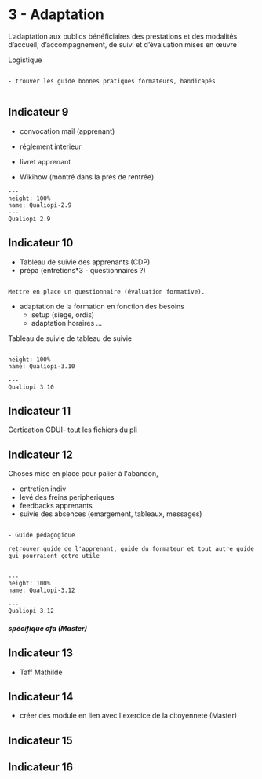 # 3 - Adaptation

<p class="p-emphase"> L’adaptation aux publics bénéficiaires des prestations et des modalités d’accueil, d’accompagnement, de suivi et d’évaluation mises en œuvre </p>

Logistique

```{note}

- trouver les guide bonnes pratiques formateurs, handicapés


```


## Indicateur 9

- convocation mail (apprenant)
- réglement interieur
- livret apprenant

- Wikihow (montré dans la prés de rentrée)


```{figure} ../../../../../_static/Indicateurs-qualiopi-mindmap/2.9.png
---
height: 100%
name: Qualiopi-2.9
---
Qualiopi 2.9
```


## Indicateur 10

- Tableau de suivie des apprenants (CDP)
- prépa (entretiens*3 - questionnaires ?)

```{note}

Mettre en place un questionnaire (évaluation formative).

```

- adaptation de la formation en fonction des besoins
    - setup (siege, ordis)
    - adaptation horaires ...

Tableau de suivie de tableau de suivie

```{figure} ../../../../../_static/Indicateurs-qualiopi-mindmap/3.10.png
---
height: 100%
name: Qualiopi-3.10

---
Qualiopi 3.10
```


## Indicateur 11

Certication CDUI- tout les fichiers du pli

## Indicateur 12

Choses mise en place pour palier à l'abandon,
- entretien indiv
- levé des freins peripheriques
- feedbacks apprenants
- suivie des absences (emargement, tableaux, messages)

```{note}

- Guide pédagogique

retrouver guide de l'apprenant, guide du formateur et tout autre guide qui pourraient çetre utile


```

```{figure} ../../../../../_static/Indicateurs-qualiopi-mindmap/3.12.png
---
height: 100%
name: Qualiopi-3.12

---
Qualiopi 3.12
```

##### spécifique cfa (Master)

## Indicateur 13

- Taff Mathilde


## Indicateur 14

- créer des module en lien avec l'exercice de la citoyenneté (Master)



## Indicateur 15


## Indicateur 16





